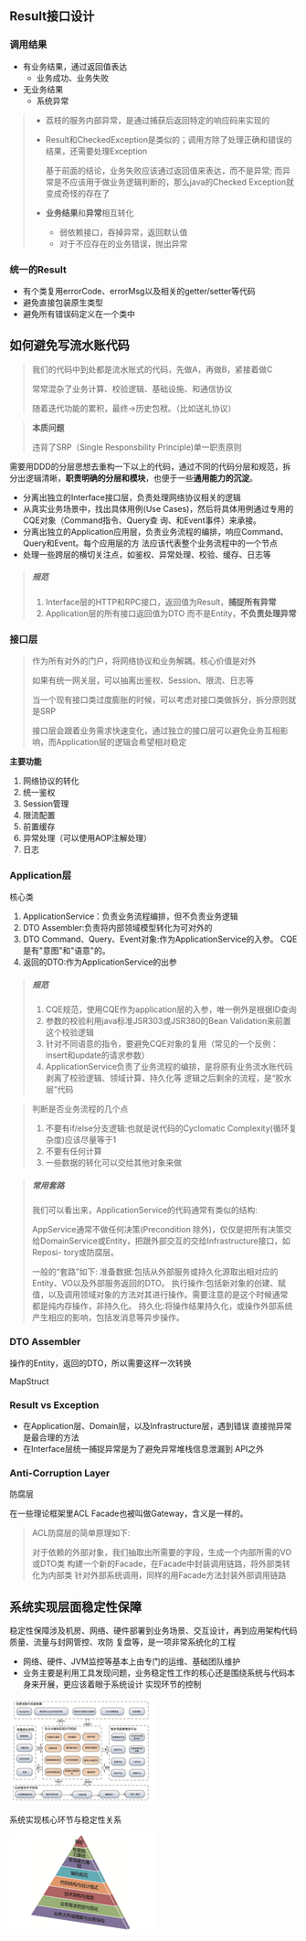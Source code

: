 ## Result接口设计

### 调用结果

- 有业务结果，通过返回值表达
  - 业务成功、业务失败
- 无业务结果
  - 系统异常

> - 荔枝的服务内部异常，是通过捕获后返回特定的响应码来实现的
>
> - Result和CheckedException是类似的；调用方除了处理正确和错误的结果，还需要处理Exception
>
>    基于前面的结论，业务失败应该通过返回值来表达，而不是异常; 而异常是不应该用于做业务逻辑判断的，那么java的Checked Exception就变成奇怪的存在了
>
> - **业务结果**和**异常**相互转化
>   - 弱依赖接口，吞掉异常，返回默认值
>   - 对于不应存在的业务错误，抛出异常



### 统一的Result

- 有个类复用errorCode、errorMsg以及相关的getter/setter等代码
- 避免直接包装原生类型
- 避免所有错误码定义在一个类中

## 如何避免写流水账代码

> 我们的代码中到处都是流水账式的代码，先做A，再做B，紧接着做C
>
> 常常混杂了业务计算、校验逻辑、基础设施、和通信协议
>
> 随着迭代功能的累积，最终->历史包袱。（比如送礼协议）

> **本质问题**
>
> 违背了SRP（Single Responsbility Principle)单一职责原则



需要用DDD的分层思想去重构一下以上的代码，通过不同的代码分层和规范，拆分出逻辑清晰，**职责明确的分层和模块**，也便于一些**通用能力的沉淀**。

- 分离出独立的Interface接口层，负责处理网络协议相关的逻辑
- 从真实业务场景中，找出具体用例(Use Cases)，然后将具体用例通过专用的CQE对象（Command指令、Query查 询、和Event事件）来承接。
- 分离出独立的Application应用层，负责业务流程的编排，响应Command、Query和Event。每个应用层的方 法应该代表整个业务流程中的一个节点
- 处理一些跨层的横切关注点，如鉴权、异常处理、校验、缓存、日志等

> ##### **规范**
>
> 1. Interface层的HTTP和RPC接口，返回值为Result，**捕捉所有异常**
> 2. Application层的所有接口返回值为DTO 而不是Entity，**不负责处理异常**

### 接口层

> 作为所有对外的门户，将网络协议和业务解耦。核心价值是对外
>
> 如果有统一网关层，可以抽离出鉴权、Session、限流、日志等
>
> 当一个现有接口类过度膨胀的时候，可以考虑对接口类做拆分，拆分原则就是SRP
>
> 接口层会跟着业务需求快速变化，通过独立的接口层可以避免业务互相影响，而Application层的逻辑会希望相对稳定

**主要功能**

1. 网络协议的转化
2. 统一鉴权
3. Session管理
4. 限流配置
5. 前置缓存
6. 异常处理（可以使用AOP注解处理）
7. 日志

### Application层

核心类

1. ApplicationService：负责业务流程编排，但不负责业务逻辑
2. DTO Assembler:负责将内部领域模型转化为可对外的
3. DTO Command、Query、Event对象:作为ApplicationService的入参。 CQE是有"意图"和"语意"的。
4. 返回的DTO:作为ApplicationService的出参

> ##### 规范
>
> 1. CQE规范，使用CQE作为application层的入参，唯一例外是根据ID查询
> 2. 参数的校验利用java标准JSR303或JSR380的Bean Validation来前置这个校验逻辑
> 3. 针对不同语意的指令，要避免CQE对象的复用（常见的一个反例：insert和update的请求参数）
> 4. ApplicationService负责了业务流程的编排，是将原有业务流水账代码剥离了校验逻辑、领域计算、持久化等 逻辑之后剩余的流程，是“胶水层”代码

> 判断是否业务流程的几个点
>
> 1. 不要有if/else分支逻辑:也就是说代码的Cyclomatic Complexity(循环复杂度)应该尽量等于1
> 2. 不要有任何计算
> 3. 一些数据的转化可以交给其他对象来做

> ##### 常用套路
>
> 我们可以看出来，ApplicationService的代码通常有类似的结构:
>
> AppService通常不做任何决策(Precondition 除外)，仅仅是把所有决策交给DomainService或Entity，把跟外部交互的交给Infrastructure接口，如Reposi- tory或防腐层。
>
> 一般的“套路”如下:
> 准备数据:包括从外部服务或持久化源取出相对应的Entity、VO以及外部服务返回的DTO。
> 执行操作:包括新对象的创建、赋值，以及调用领域对象的方法对其进行操作。需要注意的是这个时候通常 都是纯内存操作，非持久化。
> 持久化:将操作结果持久化，或操作外部系统产生相应的影响，包括发消息等异步操作。



### DTO Assembler

操作的Entity，返回的DTO，所以需要这样一次转换

MapStruct

### Result vs Exception

- 在Application层、Domain层，以及Infrastructure层，遇到错误 直接抛异常是最合理的方法
- 在Interface层统一捕捉异常是为了避免异常堆栈信息泄漏到 API之外

### Anti-Corruption Layer

防腐层

在一些理论框架里ACL Facade也被叫做Gateway，含义是一样的。

> ACL防腐层的简单原理如下: 
>
> 对于依赖的外部对象，我们抽取出所需要的字段，生成一个内部所需的VO或DTO类 构建一个新的Facade，在Facade中封装调用链路，将外部类转化为内部类 针对外部系统调用，同样的用Facade方法封装外部调用链路

## 系统实现层面稳定性保障

稳定性保障涉及机房、网络、硬件部署到业务场景、交互设计，再到应用架构代码质量、流量与封网管控、攻防 复盘等，是一项非常系统化的工程

- 网络、硬件、JVM监控等基本上由专门的运维、基础团队维护
- 业务主要是利用工具发现问题，业务稳定性工作的核心还是围绕系统与代码本身来开展，更应该着眼于系统设计 实现环节的控制

<img src="tb2021.assets/image-20221120230448887.png" alt="image-20221120230448887" style="zoom:25%;" />



系统实现核心环节与稳定性关系

<img src="tb2021.assets/image-20221120232330563.png" alt="image-20221120232330563" style="zoom:25%;" />









